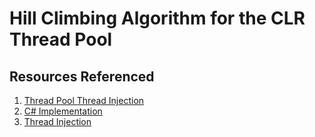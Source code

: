 # Hill Climbing Algorithm for the CLR Thread Pool

## Resources Referenced
1. [Thread Pool Thread Injection](https://mattwarren.org/2017/04/13/The-CLR-Thread-Pool-Thread-Injection-Algorithm/)
2. [C# Implementation](https://github.com/cklutz/HillClimbing)
3. [Thread Injection](https://docs.microsoft.com/en-us/previous-versions/msp-n-p/ff963549(v=pandp.10)?redirectedfrom=MSDN#thread-injectionhttps://docs.microsoft.com/en-us/previous-versions/msp-n-p/ff963549(v=pandp.10)?redirectedfrom=MSDN#thread-injection)